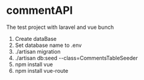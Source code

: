 # commentAPI
The test project with laravel and vue bunch
1. Create dataBase
2. Set database name to .env
3. ./artisan migration
4.  ./artisan db:seed --class=CommentsTableSeeder
5. npm install vue
6. npm install vue-route

